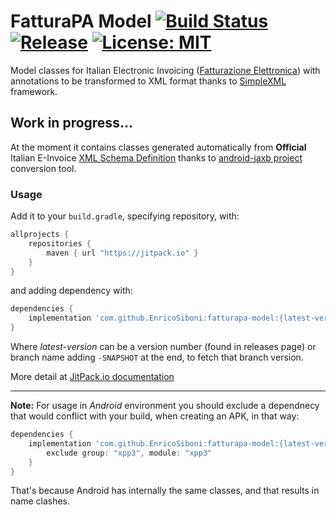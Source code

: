 # FatturaPA Model [![Build Status](https://travis-ci.com/EnricoSiboni/fatturapa-model.svg?branch=master)](https://travis-ci.com/EnricoSiboni/fatturapa-model) [![Release](https://jitpack.io/v/EnricoSiboni/fatturapa-model.svg)](https://jitpack.io/#EnricoSiboni/fatturapa-model) [![License: MIT](https://img.shields.io/badge/License-MIT-lightgray.svg)](https://github.com/EnricoSiboni/fatturapa-model/blob/master/LICENSE)
Model classes for Italian Electronic Invoicing ([Fatturazione Elettronica](https://www.fatturapa.gov.it/export/fatturazione/it/normativa/f-2.htm)) with annotations to be transformed to XML format thanks to [SimpleXML](http://simple.sourceforge.net/) framework.

## Work in progress...

At the moment it contains classes generated automatically from **Official** Italian E-Invoice [XML Schema Definition](https://www.fatturapa.gov.it/export/fatturazione/sdi/fatturapa/v1.2.1/Schema_del_file_xml_FatturaPA_versione_1.2.1.xsd) thanks to [android-jaxb project](https://github.com/EnricoSiboni/android-jaxb) conversion tool.


### Usage

Add it to your `build.gradle`, specifying repository, with:
```gradle
allprojects {
    repositories {
        maven { url "https://jitpack.io" }
    }
}
```
and adding dependency with:

```gradle
dependencies {
    implementation 'com.github.EnricoSiboni:fatturapa-model:{latest-version}'
}
```
Where *latest-version* can be a version number (found in releases page) or branch name adding `-SNAPSHOT` at the end, to fetch that branch version.

More detail at [JitPack.io documentation](https://jitpack.io/docs/#building-with-jitpack)

---

**Note:** For usage in *Android* environment you should exclude a dependnecy that would conflict with your build, when creating an APK, in that way:
```gradle
dependencies {
    implementation 'com.github.EnricoSiboni:fatturapa-model:{latest-version}', {
        exclude group: "xpp3", module: "xpp3"
    }
}
```

That's because Android has internally the same classes, and that results in name clashes.
